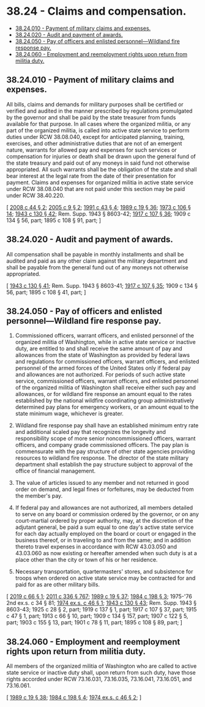 # 38.24 - Claims and compensation.
* [38.24.010 - Payment of military claims and expenses.](#3824010---payment-of-military-claims-and-expenses)
* [38.24.020 - Audit and payment of awards.](#3824020---audit-and-payment-of-awards)
* [38.24.050 - Pay of officers and enlisted personnel—Wildland fire response pay.](#3824050---pay-of-officers-and-enlisted-personnelwildland-fire-response-pay)
* [38.24.060 - Employment and reemployment rights upon return from militia duty.](#3824060---employment-and-reemployment-rights-upon-return-from-militia-duty)
## 38.24.010 - Payment of military claims and expenses.
All bills, claims and demands for military purposes shall be certified or verified and audited in the manner prescribed by regulations promulgated by the governor and shall be paid by the state treasurer from funds available for that purpose. In all cases where the organized militia, or any part of the organized militia, is called into active state service to perform duties under RCW 38.08.040, except for anticipated planning, training, exercises, and other administrative duties that are not of an emergent nature, warrants for allowed pay and expenses for such services or compensation for injuries or death shall be drawn upon the general fund of the state treasury and paid out of any moneys in said fund not otherwise appropriated. All such warrants shall be the obligation of the state and shall bear interest at the legal rate from the date of their presentation for payment. Claims and expenses for organized militia in active state service under RCW 38.08.040 that are not paid under this section may be paid under RCW 38.40.220.

\[ [2008 c 44 § 2](http://lawfilesext.leg.wa.gov/biennium/2007-08/Pdf/Bills/Session%20Laws/House/2700.SL.pdf?cite=2008%20c%2044%20§%202); [2005 c 9 § 2](http://lawfilesext.leg.wa.gov/biennium/2005-06/Pdf/Bills/Session%20Laws/Senate/5606.SL.pdf?cite=2005%20c%209%20§%202); [1991 c 43 § 4](http://lawfilesext.leg.wa.gov/biennium/1991-92/Pdf/Bills/Session%20Laws/Senate/5586.SL.pdf?cite=1991%20c%2043%20§%204); [1989 c 19 § 36](http://leg.wa.gov/CodeReviser/documents/sessionlaw/1989c19.pdf?cite=1989%20c%2019%20§%2036); [1973 c 106 § 14](http://leg.wa.gov/CodeReviser/documents/sessionlaw/1973c106.pdf?cite=1973%20c%20106%20§%2014); [1943 c 130 § 42](http://leg.wa.gov/CodeReviser/documents/sessionlaw/1943c130.pdf?cite=1943%20c%20130%20§%2042); Rem. Supp. 1943 § 8603-42; [1917 c 107 § 36](http://leg.wa.gov/CodeReviser/documents/sessionlaw/1917c107.pdf?cite=1917%20c%20107%20§%2036); 1909 c 134 § 56, part; 1895 c 108 § 91, part; \]

## 38.24.020 - Audit and payment of awards.
All compensation shall be payable in monthly installments and shall be audited and paid as any other claim against the military department and shall be payable from the general fund out of any moneys not otherwise appropriated.

\[ [1943 c 130 § 41](http://leg.wa.gov/CodeReviser/documents/sessionlaw/1943c130.pdf?cite=1943%20c%20130%20§%2041); Rem. Supp. 1943 § 8603-41; [1917 c 107 § 35](http://leg.wa.gov/CodeReviser/documents/sessionlaw/1917c107.pdf?cite=1917%20c%20107%20§%2035); 1909 c 134 § 56, part; 1895 c 108 § 41, part; \]

## 38.24.050 - Pay of officers and enlisted personnel—Wildland fire response pay.
1. Commissioned officers, warrant officers, and enlisted personnel of the organized militia of Washington, while in active state service or inactive duty, are entitled to and shall receive the same amount of pay and allowances from the state of Washington as provided by federal laws and regulations for commissioned officers, warrant officers, and enlisted personnel of the armed forces of the United States only if federal pay and allowances are not authorized. For periods of such active state service, commissioned officers, warrant officers, and enlisted personnel of the organized militia of Washington shall receive either such pay and allowances, or for wildland fire response an amount equal to the rates established by the national wildfire coordinating group administratively determined pay plans for emergency workers, or an amount equal to the state minimum wage, whichever is greater.

2. Wildland fire response pay shall have an established minimum entry rate and additional scaled pay that recognizes the longevity and responsibility scope of more senior noncommissioned officers, warrant officers, and company grade commissioned officers. The pay plan is commensurate with the pay structure of other state agencies providing resources to wildland fire response. The director of the state military department shall establish the pay structure subject to approval of the office of financial management.

3. The value of articles issued to any member and not returned in good order on demand, and legal fines or forfeitures, may be deducted from the member's pay.

4. If federal pay and allowances are not authorized, all members detailed to serve on any board or commission ordered by the governor, or on any court-martial ordered by proper authority, may, at the discretion of the adjutant general, be paid a sum equal to one day's active state service for each day actually employed on the board or court or engaged in the business thereof, or in traveling to and from the same; and in addition thereto travel expenses in accordance with RCW 43.03.050 and 43.03.060 as now existing or hereafter amended when such duty is at a place other than the city or town of his or her residence.

5. Necessary transportation, quartermasters' stores, and subsistence for troops when ordered on active state service may be contracted for and paid for as are other military bills.

\[ [2019 c 66 § 1](http://lawfilesext.leg.wa.gov/biennium/2019-20/Pdf/Bills/Session%20Laws/House/1137.SL.pdf?cite=2019%20c%2066%20§%201); [2011 c 336 § 767](http://lawfilesext.leg.wa.gov/biennium/2011-12/Pdf/Bills/Session%20Laws/Senate/5045.SL.pdf?cite=2011%20c%20336%20§%20767); [1989 c 19 § 37](http://leg.wa.gov/CodeReviser/documents/sessionlaw/1989c19.pdf?cite=1989%20c%2019%20§%2037); [1984 c 198 § 3](http://leg.wa.gov/CodeReviser/documents/sessionlaw/1984c198.pdf?cite=1984%20c%20198%20§%203); 1975-'76 2nd ex.s. c 34 § 81; [1974 ex.s. c 46 § 1](http://leg.wa.gov/CodeReviser/documents/sessionlaw/1974ex1c46.pdf?cite=1974%20ex.s.%20c%2046%20§%201); [1943 c 130 § 43](http://leg.wa.gov/CodeReviser/documents/sessionlaw/1943c130.pdf?cite=1943%20c%20130%20§%2043); Rem. Supp. 1943 § 8603-43; 1925 c 28 § 2, part; 1919 c 137 § 1, part; 1917 c 107 § 37, part; 1915 c 47 § 1, part; 1913 c 66 § 10, part; 1909 c 134 § 157, part; 1907 c 122 § 5, part; 1903 c 155 § 13, part; 1901 c 78 § 11, part; 1895 c 108 § 89, part; \]

## 38.24.060 - Employment and reemployment rights upon return from militia duty.
All members of the organized militia of Washington who are called to active state service or inactive duty shall, upon return from such duty, have those rights accorded under RCW 73.16.031, 73.16.035, 73.16.041, 73.16.051, and 73.16.061.

\[ [1989 c 19 § 38](http://leg.wa.gov/CodeReviser/documents/sessionlaw/1989c19.pdf?cite=1989%20c%2019%20§%2038); [1984 c 198 § 4](http://leg.wa.gov/CodeReviser/documents/sessionlaw/1984c198.pdf?cite=1984%20c%20198%20§%204); [1974 ex.s. c 46 § 2](http://leg.wa.gov/CodeReviser/documents/sessionlaw/1974ex1c46.pdf?cite=1974%20ex.s.%20c%2046%20§%202); \]

